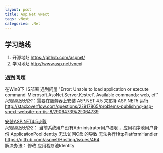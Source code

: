 ```yaml
---
layout: post
title: Asp.Net vNext
tags: vNext
categories: .Net
---
```

## 学习路线
1. 开源地址 https://github.com/aspnet/
2. 学习地址 http://www.asp.net/vnext

### 遇到问题
 在Win8下 IIS部署 遇到问题
 "Error: Unable to load application or execute command 'Microsoft.AspNet.Server.Kestrel'. Available commands: web, ef."  
*问题原因分析1*：需要在服务器上安装 ASP.NET 4.5 来支持 ASP.NET5 运行
http://stackoverflow.com/questions/28917865/problems-publishing-asp-vnext-website-on-iis-8/29064739#29064739

[安装ASP.NET4.5步骤](http://www.c-sharpcorner.com/UploadFile/7e39ca/how-to-install-Asp-Net-4-5-in-windows-8/)  
*问题原因分析2*： 
当前系统用户没有Administrator用户权限 ，应用程序池用户身份 ApplicationPoolIdentity 无法访问C盘 的导致  无法执行HttpPlatformHandler
https://github.com/aspnet/Hosting/issues/464  
解决办法： 修改 应用程序池Identity